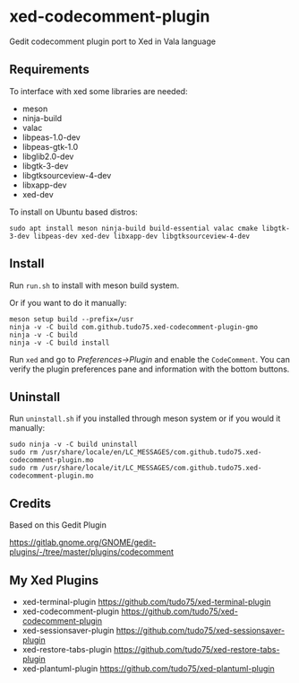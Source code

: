 # xed-codecomment-plugin

Gedit codecomment plugin port to Xed in Vala language 

## Requirements

To interface with xed some libraries are needed:

* meson
* ninja-build
* valac
* libpeas-1.0-dev
* libpeas-gtk-1.0
* libglib2.0-dev
* libgtk-3-dev
* libgtksourceview-4-dev
* libxapp-dev
* xed-dev

To install on Ubuntu based distros:

    sudo apt install meson ninja-build build-essential valac cmake libgtk-3-dev libpeas-dev xed-dev libxapp-dev libgtksourceview-4-dev

## Install

Run <code>run.sh</code> to install with meson build system.

Or if you want to do it manually:

    meson setup build --prefix=/usr
    ninja -v -C build com.github.tudo75.xed-codecomment-plugin-gmo
    ninja -v -C build
    ninja -v -C build install
    

Run <code>xed</code> and go to <i>Preferences->Plugin</i> and enable the <code>CodeComment</code>. 
You can verify the plugin preferences pane and information with the bottom buttons.

## Uninstall

Run <code>uninstall.sh</code> if you installed through meson system or if you would it manually:
    
    sudo ninja -v -C build uninstall
    sudo rm /usr/share/locale/en/LC_MESSAGES/com.github.tudo75.xed-codecomment-plugin.mo
    sudo rm /usr/share/locale/it/LC_MESSAGES/com.github.tudo75.xed-codecomment-plugin.mo

## Credits

Based on this Gedit Plugin

https://gitlab.gnome.org/GNOME/gedit-plugins/-/tree/master/plugins/codecomment

## My Xed Plugins
* xed-terminal-plugin https://github.com/tudo75/xed-terminal-plugin
* xed-codecomment-plugin https://github.com/tudo75/xed-codecomment-plugin
* xed-sessionsaver-plugin https://github.com/tudo75/xed-sessionsaver-plugin
* xed-restore-tabs-plugin https://github.com/tudo75/xed-restore-tabs-plugin
* xed-plantuml-plugin https://github.com/tudo75/xed-plantuml-plugin 
